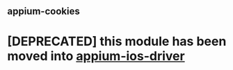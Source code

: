 ## appium-cookies

# [DEPRECATED] this module has been moved into [appium-ios-driver](https://github.com/appium/appium-ios-driver)

